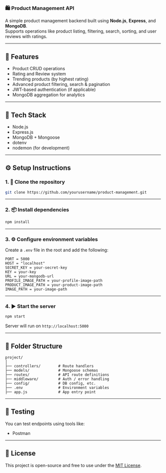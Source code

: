 ### 🛍️ Product Management API

A simple product management backend built using **Node.js**, **Express**, and **MongoDB**.  
Supports operations like product listing, filtering, search, sorting, and user reviews with ratings.

---

## 🚀 Features

- Product CRUD operations  
- Rating and Review system  
- Trending products (by highest rating)  
- Advanced product filtering, search & pagination  
- JWT-based authentication (if applicable)  
- MongoDB aggregation for analytics

---

## 🧰 Tech Stack

- Node.js  
- Express.js  
- MongoDB + Mongoose  
- dotenv  
- nodemon (for development)

---

## ⚙️ Setup Instructions

### 1. 📁 Clone the repository

```bash
git clone https://github.com/yourusername/product-management.git
```

---

### 2. 📦 Install dependencies

```bash
npm install
```

---

### 3. ⚙️ Configure environment variables

Create a `.env` file in the root and add the following:

```
PORT = 5000
HOST = "localhost"
SECRET_KEY = your-secret-key
KEY = your-key
URL = your-mongodb-url
PROFILE_IMAGE_PATH = your-profile-image-path
PRODUCT_IMAGE_PATH = your-product-image-path
IMAGE_PATH = your-image-path
```

---

### 4. ▶️ Start the server

```bash
npm start
```

Server will run on `http://localhost:5000`

---


## 📁 Folder Structure

```
project/
│
├── controllers/        # Route handlers
├── models/             # Mongoose schemas
├── routes/             # API route definitions
├── middleware/         # Auth / error handling
├── config/             # DB config, etc.
├── .env                # Environment variables
├── app.js              # App entry point
```

---

## 🧪 Testing

You can test endpoints using tools like:

- Postman

---

## 📃 License

This project is open-source and free to use under the [MIT License](LICENSE).
